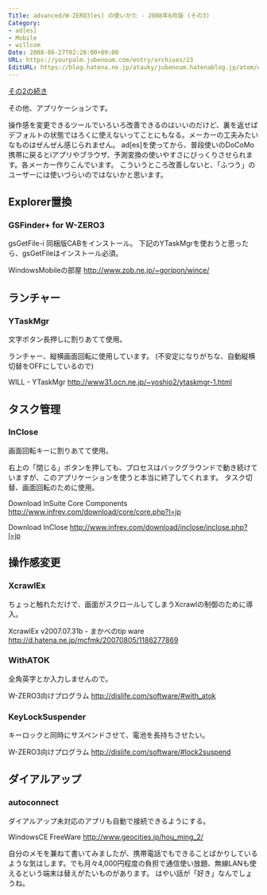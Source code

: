 ```yaml
---
Title: advanced/W-ZERO3[es] の使いかた - 2008年6月版 (その3)
Category:
- ad[es]
- Mobile
- willcom
Date: 2008-06-27T02:28:00+09:00
URL: https://yourpalm.jubenoum.com/entry/archives/23
EditURL: https://blog.hatena.ne.jp/atauky/jubenoum.hatenablog.jp/atom/entry/6653458415120884189
---
```


<a href="http://yourpalm.jubenoum.com/2008/06/advancedw-zero3es-%E3%81%AE%E4%BD%BF%E3%81%84%E3%81%8B%E3%81%9F-2008%E5%B9%B46%E6%9C%88%E7%89%88-%E3%81%9D%E3%81%AE2/">その2の続き</a>

その他、アプリケーションです。

操作感を変更できるツールでいろいろ改善できるのはいいのだけど、裏を返せばデフォルトの状態ではろくに使えないってことにもなる。メーカーの工夫みたいなものはぜんぜん感じられません。
ad[es]を使ってから、普段使いのDoCoMo携帯に戻るとiアプリやブラウザ、予測変換の使いやすさにびっくりさせられます。各メーカー作りこんでいます。
こういうところ改善しないと、「ふつう」のユーザーには使いづらいのではないかと思います。
<h2>Explorer置換</h2>
<h3>GSFinder+ for W-ZERO3</h3>
gsGetFile-i 同梱版CABをインストール。
下記のYTaskMgrを使おうと思ったら、gsGetFileはインストール必須。

WindowsMobileの部屋
http://www.zob.ne.jp/~goripon/wince/
<h2>ランチャー</h2>
<h3>YTaskMgr</h3>
文字ボタン長押しに割りあてて使用。

ランチャー、縦横画面回転に使用しています。
(不安定になりがちな、自動縦横切替をOFFにしているので)

WILL - YTaskMgr
<a title="WILL - YTaskMgr" href="http://www31.ocn.ne.jp/~yoshio2/ytaskmgr-1.html">http://www31.ocn.ne.jp/~yoshio2/ytaskmgr-1.html</a>
<h2>タスク管理</h2>
<h3>InClose</h3>
画面回転キーに割りあてて使用。

右上の「閉じる」ボタンを押しても、プロセスはバックグラウンドで動き続けていますが、このアプリケーションを使うと本当に終了してくれます。
タスク切替、画面回転のために使用。

Download InSuite Core Components
<a title="Download InSuite Core Components" href="http://www.infrev.com/download/core/core.php?l=jp">http://www.infrev.com/download/core/core.php?l=jp</a>

Download InClose
<a title="Download InClose" href="http://www.infrev.com/download/inclose/inclose.php?l=jp">http://www.infrev.com/download/inclose/inclose.php?l=jp</a>
<h2>操作感変更</h2>
<h3>XcrawlEx</h3>
ちょっと触れただけで、画面がスクロールしてしまうXcrawlの制御のために導入。

XcrawlEx v2007.07.31b - まかべのtip ware
<a title="XcrawlEx v2007.07.31b - まかべのtip ware" href="http://d.hatena.ne.jp/mcfmk/20070805/1186277869">http://d.hatena.ne.jp/mcfmk/20070805/1186277869</a>
<h3>WithATOK</h3>
全角英字とか入力しませんので。

W-ZERO3向けプログラム
<a title="W-ZERO3向けプログラム" href="http://dislife.com/software/#with_atok">http://dislife.com/software/#with_atok</a>
<h3>KeyLockSuspender</h3>
キーロックと同時にサスペンドさせて、電池を長持ちさせたい。

W-ZERO3向けプログラム
<a title="W-ZERO3向けプログラム" href="http://dislife.com/software/#lock2suspend">http://dislife.com/software/#lock2suspend</a>
<h2>ダイアルアップ</h2>
<h3>autoconnect</h3>
ダイアルアップ未対応のアプリも自動で接続できるようにする。

WindowsCE FreeWare
<a title="WindowsCE FreeWare" href="http://www.geocities.jp/hou_ming_2/">http://www.geocities.jp/hou_ming_2/</a>

自分のメモを兼ねて書いてみましたが、携帯電話でもできることばかりしているような気はします。でも月々4,000円程度の負担で通信使い放題、無線LANも使えるという端末は替えがたいものがあります。
はやい話が「好き」なんでしょうね。
